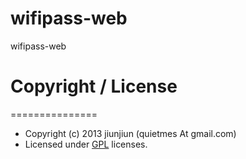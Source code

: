 wifipass-web
============

wifipass-web

# Copyright / License
===============
* Copyright (c) 2013 jiunjiun (quietmes At gmail.com)
* Licensed under [GPL](http://www.gnu.org/licenses/gpl.html) licenses.

